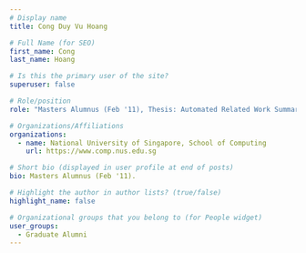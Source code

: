 ```yaml
---
# Display name
title: Cong Duy Vu Hoang

# Full Name (for SEO) 
first_name: Cong
last_name: Hoang

# Is this the primary user of the site?
superuser: false

# Role/position
role: "Masters Alumnus (Feb '11), Thesis: Automated Related Work Summarization"

# Organizations/Affiliations
organizations:
  - name: National University of Singapore, School of Computing
    url: https://www.comp.nus.edu.sg

# Short bio (displayed in user profile at end of posts)
bio: Masters Alumnus (Feb '11). 

# Highlight the author in author lists? (true/false)
highlight_name: false

# Organizational groups that you belong to (for People widget)
user_groups:
  - Graduate Alumni
---
```

